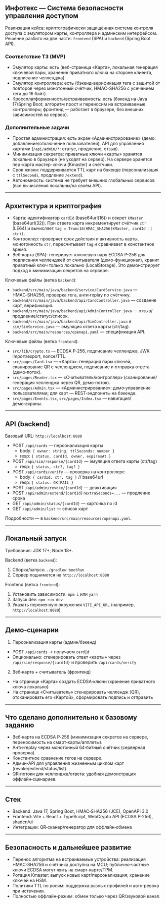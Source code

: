 ## Инфотекс — Система безопасности управления доступом

Реализация кейса: криптографически защищённая система контроля доступа с эмулятором карты, контроллера и админским интерфейсом. Решение разбито на две части: `frontend` (SPA) и `backend` (Spring Boot API).

### Соответствие ТЗ (MVP)
- Эмулятор карты: есть (веб-страница «Карта», локальная генерация ключевой пары, хранение приватного ключа на стороне клиента, подписание челленджа).
- Эмулятор контроллера: есть (бэкенд-верификация тега с защитой от повторов через монотонный счётчик, HMAC-SHA256 с усечением тега до 16 байт).
- Кроссплатформенность/встраиваемость: есть (бэкенд на Java 17/Spring Boot; алгоритм прост и переносим на встраиваемые контроллеры; фронтенд — работает в браузере, без внешних зависимостей на сервер).

### Дополнительные задачи
- Простая администрация: есть экран «Администрирование» (демо: добавление/отключение пользователей), API для управления картами (`/api/admin/*`: статус, продление, отзыв).
- Минимизация секретов: приватные ключи «карты» хранятся локально в браузере (не уходят на сервер). На сервере хранятся пер-карта мастер-ключи (Kmaster) и счётчики.
- Срок жизни: поддерживается TTL карт на бэкенде (персонализация с `ttlSeconds`, продление `/extend`).
- Автономность: система не требует внешних глобальных сервисов (все вычисления локальны/на своём API).

---

## Архитектура и криптография

- Карта: идентификатор `cardId` (base64url(16)) и секрет `kMaster` (base64url(32)). При ответе карта инкрементирует счётчик `ctr` (LE64) и вычисляет `tag = Trunc16(HMAC_SHA256(kMaster, cardId || ctr))`.
- Контроллер: проверяет срок действия и активность карты, монотонность `ctr`, пересчитывает `tag` и сравнивает в константное время.
- Веб‑карта (SPA): генерирует ключевую пару ECDSA P-256 для подписания челленджей от считывателя (демо-функционал), хранит приватный ключ только локально (LocalStorage). Это демонстрирует подход к минимизации секретов на сервере.

Ключевые файлы (ветка `backend`):
- `backend/src/main/java/backend/service/CardService.java` — HMAC‑SHA256, проверка тега, анти‑replay по счётчику.
- `backend/src/main/java/backend/api/CardController.java` — создание карт, верификация.
- `backend/src/main/java/backend/api/AdminController.java` — отзыв/продление/статус/список.
- `backend/src/main/java/backend/api/SimController.java` и `sim/SimService.java` — эмуляция ответа карты (ctr/tag).
- `backend/src/main/resources/openapi.yaml` — спецификация API.

Ключевые файлы (ветка `frontend`):
- `src/lib/crypto.ts` — ECDSA P‑256, подписание челленджа, JWK import/export, nonce/TTL.
- `src/pages/Card.tsx` — «Карта»: генерация пары ключей, сканирование QR с челленджем, подписание и отправка ответа (демо‑поток).
- `src/pages/Reader.tsx` — «Считыватель/контроллер» (сканирование/генерация челленджа через QR, демо‑поток).
- `src/pages/Admin.tsx` — «Администрирование»: демо‑управление пользователями; для карт — REST‑эндпоинты на бэкенде.
- `src/pages/Events.tsx`, `src/pages/Index.tsx` — навигация/демо‑экраны.

---

## API (backend)

Базовый URL: `http://localhost:8080`

- POST `/api/cards` — персонализация карты
  - body: `{ owner: string, ttlSeconds: number }`
  - resp: `{ status, cardId, owner, expiresAt }`
- POST `/api/sim/response/{cardId}` — эмуляция ответа карты (ctr/tag)
  - resp: `{ status, ctr?, tag? }`
- POST `/api/cards/verify` — проверка на контроллере
  - body: `{ cardId, ctr, tag }` // base64url
  - resp: `{ status: OK|FAIL }`
- POST `/api/admin/revoke/{cardId}` — деактивация
- POST `/api/admin/extend/{cardId}?extraSeconds=...` — продление срока
- GET `/api/admin/status/{cardId}` — карточка по id
- GET `/api/admin/list` — список карт

Подробности — в `backend/src/main/resources/openapi.yaml`.

---

## Локальный запуск

Требования: JDK 17+, Node 18+.

Backend (ветка `backend`):
1. Сборка/запуск: `./gradlew bootRun`
2. Сервер поднимется на `http://localhost:8080`

Frontend (ветка `frontend`):
1. Установить зависимости: `npm i` или `yarn`
2. Запуск dev: `npm run dev`
3. Указать переменную окружения `VITE_API_URL` (например, `http://localhost:8080`)

---

## Демо‑сценарии

1) Персонализация карты (админ/бэкенд)
- POST `/api/cards` → получаем `cardId`
- Опционально: сгенерировать ответ «карты» через `/api/sim/response/{cardId}` и проверить `/api/cards/verify`

2) Веб‑карта + считыватель (фронтенд)
- На странице «Карта» создать ECDSA‑ключи (хранение приватного ключа локально)
- На странице «Считыватель» сгенерировать челлендж (QR), отсканировать его «Картой», сформировать подпись и отправить

---

## Что сделано дополнительно к базовому заданию

- Веб‑карта на ECDSA P‑256 (минимизация секретов на сервере, переносимость на смарт‑карты/апплеты).
- Анти‑replay через монотонный 64‑битный счётчик (серверная проверка).
- Константное сравнение тегов на сервере.
- Админ‑API для управления жизненным циклом карт (revoke/extend/status/list).
- QR‑потоки для челленджа/ответа: удобная демонстрация оффлайн‑сценариев.

---

## Стек

- Backend: Java 17, Spring Boot, HMAC‑SHA256 (JCE), OpenAPI 3.0
- Frontend: Vite + React + TypeScript, WebCrypto API (ECDSA P‑256), shadcn/ui
- Интеграции: QR‑сканер/генератор для оффлайн‑обмена

---

## Безопасность и дальнейшее развитие

- Перенос алгоритма на встраиваемые устройства: реализация HMAC‑SHA256 и счётчика доступна на MCU; публично‑частные ключи ECDSA могут жить на смарт‑карте/TPM.
- Ротация Kmaster: выпуск новых карт/персонализация; хранение ключей на HSM.
- Политики TTL по ролям: поддержка разных профилей и авто‑ревока при истечении.
- Полностью оффлайн‑режим: обмен только через QR/звуковой канал.
